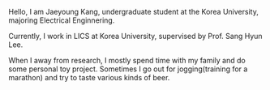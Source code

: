 Hello, I am Jaeyoung Kang, undergraduate student at the Korea University, majoring Electrical Enginnering.

Currently, I work in LICS at Korea University, supervised by Prof. Sang Hyun Lee.

When I away from research, I mostly spend time with my family and do some personal toy project. Sometimes I go out for jogging(training for a marathon) and try to taste various kinds of beer.
